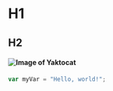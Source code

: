 #  H1 #
## H2 ##


#### ![Image of Yaktocat](https://octodex.github.com/images/yaktocat.png) ####


``` javascript
var myVar = "Hello, world!";
```
